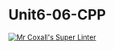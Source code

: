 # Unit6-06-CPP
[![Mr Coxall's Super Linter](https://github.com/ICS3U-Programming-PeterS/Unit6-06-CPP/workflows/Mr%20Coxall's%20Super%20Linter/badge.svg)](https://github.com/ICS3U-Programming-PeterS/Unit6-06-CPP/actions/)

